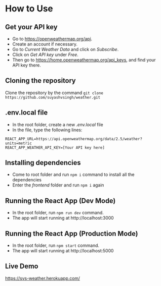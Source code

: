 # How to Use

## Get your API key

* Go to https://openweathermap.org/api.
* Create an account if necessary.
* Go to *Current Weather Data* and click on *Subscribe*.
* Click on *Get API key* under *Free*.
* Then go to https://home.openweathermap.org/api_keys, and find your API key there.

## Cloning the repository

Clone the repository by the command ``` git clone https://github.com/suyashvsingh/weather.git ```

## .env.local file 

* In the root folder, create a new *.env.local* file
* In the file, type the following lines:
```
REACT_APP_URL=https://api.openweathermap.org/data/2.5/weather?units=metric
REACT_APP_WEATHER_API_KEY=[Your API key here]
```

## Installing dependencies

* Come to root folder and run ``` npm i ``` command to install all the dependencies
* Enter the *frontend* folder and run ```npm i``` again

## Running the React App (Dev Mode)

* In the root folder, run ``` npm run dev ``` command.
* The app will start running at http://localhost:3000

## Running the React App (Production Mode)

* In the root folder, run ``` npm start ``` command.
* The app will start running at http://localhost:5000

## Live Demo

https://svs-weather.herokuapp.com/
